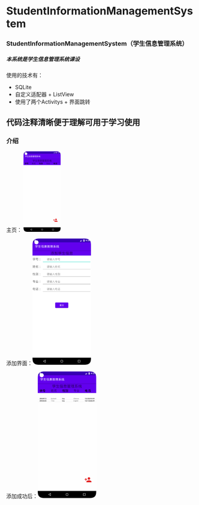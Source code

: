 # StudentInformationManagementSystem
### StudentInformationManagementSystem（学生信息管理系统）

##### 本系统是学生信息管理系统课设
使用的技术有：
- SQLite
- 自定义适配器 + ListView
- 使用了两个Activitys + 界面跳转

## 代码注释清晰便于理解可用于学习使用

### 介绍

主页： <img width=300 src="img/Home.png#pic_center =180x180" alt="Home" style="zoom: 33%;" />

添加界面：<img src="img/add.png" alt="after_add" style="zoom: 33%;" />

添加成功后：<img src="img/after_add.png" alt="after_add" style="zoom:33%;" />
